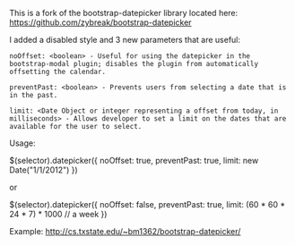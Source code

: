 This is a fork of the bootstrap-datepicker library located here: https://github.com/zybreak/bootstrap-datepicker

I added a disabled style and 3 new parameters that are useful:

	noOffset: <boolean> - Useful for using the datepicker in the bootstrap-modal plugin; disables the plugin from automatically offsetting the calendar.

	preventPast: <boolean> - Prevents users from selecting a date that is in the past.

	limit: <Date Object or integer representing a offset from today, in milliseconds> - Allows developer to set a limit on the dates that are available for the user to select.

Usage:

$(selector).datepicker({
	noOffset: true,
	preventPast: true,
	limit: new Date("1/1/2012")
})

or 

$(selector).datepicker({
	noOffset: false,
	preventPast: true,
	limit: (60 * 60 * 24 * 7) * 1000 // a week
})

Example: http://cs.txstate.edu/~bm1362/bootstrap-datepicker/